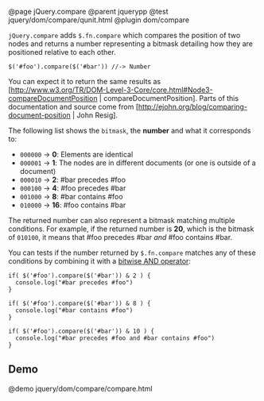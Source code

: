 @page jQuery.compare
@parent jquerypp
@test jquery/dom/compare/qunit.html
@plugin dom/compare

`jQuery.compare` adds `$.fn.compare` which compares the position of two nodes and returns a number representing
a bitmask detailing how they are positioned relative to each other.

    $('#foo').compare($('#bar')) //-> Number

You can expect it to return the same results as 
[http://www.w3.org/TR/DOM-Level-3-Core/core.html#Node3-compareDocumentPosition | compareDocumentPosition].
Parts of this documentation and source come from [http://ejohn.org/blog/comparing-document-position | John Resig].

The following list shows the `bitmask`, the __number__ and what it corresponds to:

- `000000` -> __0__: Elements are identical
- `000001` -> __1__: The nodes are in different documents (or one is outside of a document)
- `000010` -> __2__: #bar precedes #foo
- `000100` -> __4__: #foo precedes #bar
- `001000` -> __8__: #bar contains #foo
- `010000` -> __16__: #foo contains #bar

The returned number can also represent a bitmask matching multiple conditions. For example, if the returned number is __20__, which is the bitmask of `010100`, it means that #foo precedes #bar *and* #foo contains #bar.

You can tests if the number returned by `$.fn.compare` matches any of these conditions by combining it with a [bitwise AND operator](https://developer.mozilla.org/en/JavaScript/Reference/Operators/Bitwise_Operators):

    if( $('#foo').compare($('#bar')) & 2 ) {
      console.log("#bar precedes #foo")
    }

    if( $('#foo').compare($('#bar')) & 8 ) {
      console.log("#bar contains #foo")
    }

    if( $('#foo').compare($('#bar')) & 10 ) {
      console.log("#bar precedes #foo and #bar contains #foo")
    }

## Demo

@demo jquery/dom/compare/compare.html
